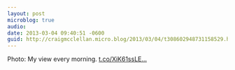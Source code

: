 ```yaml
---
layout: post
microblog: true
audio: 
date: 2013-03-04 09:40:51 -0600
guid: http://craigmcclellan.micro.blog/2013/03/04/t308602948731158529.html
---
```

Photo: My view every morning. [t.co/XiK61ssLE...](http://t.co/XiK61ssLEa)
